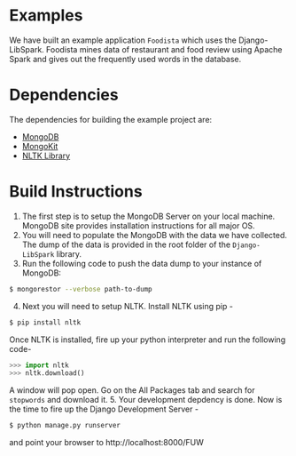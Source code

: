 # Examples
We have built an example application `Foodista` which uses the Django-LibSpark. Foodista mines data of restaurant and food review using Apache Spark and gives
out the frequently used words in the database.

# Dependencies
The dependencies for building the example project are:
* [MongoDB](https://www.mongodb.org)
* [MongoKit](http://namlook.github.io/mongokit/)
* [NLTK Library](http://www.nltk.org)

# Build Instructions
1. The first step is to setup the MongoDB Server on your local machine.
MongoDB site provides installation instructions for all major OS.
2. You will need to populate the MongoDB with the data we have collected. The dump of the data is provided in the root folder of the `Django-LibSpark` library.
3. Run the following code to push the data dump to your instance of MongoDB:
```bash
$ mongorestor --verbose path-to-dump
```
4. Next you will need to setup NLTK. Install NLTK using pip -
```bash
$ pip install nltk
```

Once NLTK is installed, fire up your python interpreter and run the following
code-
```python
>>> import nltk
>>> nltk.download()
```
A window will pop open. Go on the All Packages tab and search for `stopwords` and download it.
5. Your development depdency is done. Now is the time to fire up the Django Development Server -
```bash
$ python manage.py runserver
```
and point your browser to http://localhost:8000/FUW
